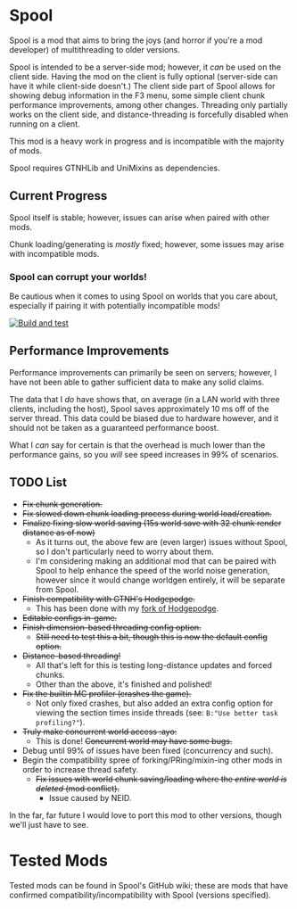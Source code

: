 # Spool

Spool is a mod that aims to bring the joys (and horror if you're a mod developer) of multithreading to older versions.

Spool is intended to be a server-side mod; however, it *can* be used on the client side. Having the mod on the client is fully optional (server-side can have it while client-side doesn't.)
The client side part of Spool allows for showing debug information in the F3 menu, some simple client chunk performance improvements, among other changes.
Threading only partially works on the client side, and distance-threading is forcefully disabled when running on a client.

This mod is a heavy work in progress and is incompatible with the majority of mods.

Spool requires GTNHLib and UniMixins as dependencies.

## Current Progress
Spool itself is stable; however, issues can arise when paired with other mods.

Chunk loading/generating is *mostly* fixed; however, some issues may arise with incompatible mods.
### Spool can corrupt your worlds!
Be cautious when it comes to using Spool on worlds that you care about, especially if pairing it with potentially incompatible mods!

[![Build and test](https://github.com/BallOfEnergy1/Spool/actions/workflows/build-and-test.yml/badge.svg?branch=master)](https://github.com/BallOfEnergy1/Spool/actions/workflows/build-and-test.yml)

## Performance Improvements
Performance improvements can primarily be seen on servers; however, I have not been able to gather sufficient data to make any solid claims.

The data that I *do* have shows that, on average (in a LAN world with three clients, including the host), Spool saves approximately 10 ms off of the server thread. This data could be biased due to hardware however, and it should
not be taken as a guaranteed performance boost.

What I *can* say for certain is that the overhead is much lower than the performance gains, so you *will* see speed increases in 99% of scenarios.

## TODO List
- ~~Fix chunk generation.~~
- ~~Fix slowed down chunk loading process during world load/creation.~~
- ~~Finalize fixing slow world saving (15s world save with 32 chunk render distance as of now)~~
  - As it turns out, the above few are (even larger) issues without Spool, so I don't particularly need to worry about them.
  - I'm considering making an additional mod that can be paired with Spool to help enhance the speed of the world noise generation, however since it would change worldgen entirely, it will be separate from Spool.
- ~~Finish compatibility with GTNH's Hodgepodge.~~
  - This has been done with my [fork of Hodgepodge](https://github.com/BallOfEnergy1/Hodgepodge).
- ~~Editable configs in-game.~~
- ~~Finish dimension-based threading config option.~~
  - ~~Still need to test this a bit, though this is now the default config option.~~
- ~~Distance-based threading!~~
  - All that's left for this is testing long-distance updates and forced chunks.
  - Other than the above, it's finished and polished!
- ~~Fix the builtin MC profiler (crashes the game).~~
  - Not only fixed crashes, but also added an extra config option for viewing the section times inside threads (see: `B:"Use better task profiling?"`).
- ~~Truly make concurrent world access :ayo:~~
  - This is done! ~~Concurrent world may have some bugs.~~
- Debug until 99% of issues have been fixed (concurrency and such).
- Begin the compatibility spree of forking/PRing/mixin-ing other mods in order to increase thread safety.
  - ~~Fix issues with world chunk saving/loading where the *entire world is deleted* (mod conflict).~~
    - Issue caused by NEID.

In the far, far future I would love to port this mod to other versions, though we'll just have to see.

# Tested Mods
Tested mods can be found in Spool's GitHub wiki; these are mods that have confirmed compatibility/incompatibility with Spool (versions specified).
